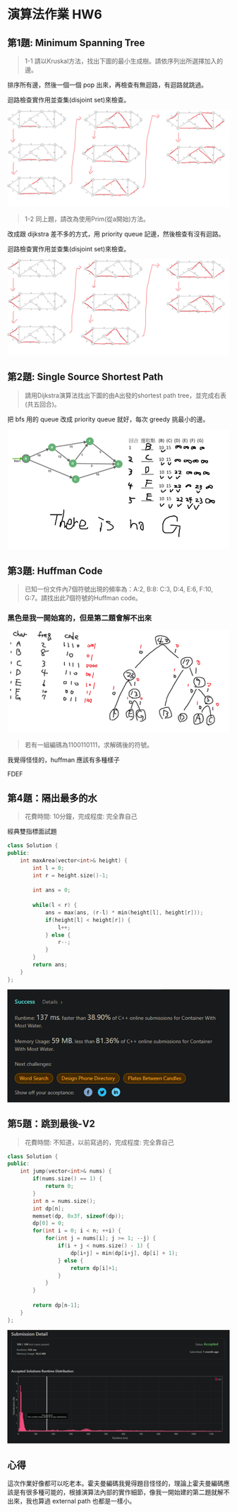 # 演算法作業 HW6

## 第1題: Minimum Spanning Tree

> 1-1 請以Kruskal方法，找出下圖的最小生成樹。請依序列出所選擇加入的邊。

排序所有邊，然後一個一個 pop 出來，再檢查有無迴路，有迴路就跳過。

迴路檢查實作用並查集(disjoint set)來檢查。

![](imgs/kruskal.png)

> 1-2 同上題，請改為使用Prim(從a開始)方法。

改成跟 dijkstra 差不多的方式，用 priority queue 記邊，然後檢查有沒有迴路。

迴路檢查實作用並查集(disjoint set)來檢查。

![](imgs/prim.png)

## 第2題: Single Source Shortest Path

> 請用Dijkstra演算法找出下圖的由A出發的shortest path tree，並完成右表(共五回合)。

把 bfs 用的 queue 改成 priority queue 就好，每次 greedy 挑最小的邊。

![](imgs/dijkstra.png)

## 第3題: Huffman Code

> 已知一份文件內7個符號出現的頻率為：A:2, B:8: C:3, D:4, E:6, F:10, G:7。請找出此7個符號的Huffman code。

### 黑色是我一開始寫的，但是第二題會解不出來
![](imgs/huffman.png)

> 若有一組編碼為1100110111，求解碼後的符號。

我覺得怪怪的，huffman 應該有多種樣子

FDEF

## 第4題：隔出最多的水
> 花費時間: 10分鐘，完成程度: 完全靠自己

經典雙指標面試題

```c++
class Solution {
public:
    int maxArea(vector<int>& height) {
        int l = 0;
        int r = height.size()-1;
        
        int ans = 0;
        
        while(l < r) {
            ans = max(ans, (r-l) * min(height[l], height[r]));
            if(height[l] < height[r]) {
                l++;
            } else {
                r--;
            }
        }
        return ans;
    }
};
```
![](imgs/leetcode11.png)
## 第5題：跳到最後-V2
> 花費時間: 不知道，以前寫過的，完成程度: 完全靠自己
```c++
class Solution {
public:
    int jump(vector<int>& nums) {
        if(nums.size() == 1) {
            return 0;
        }
        int n = nums.size();
        int dp[n];
        memset(dp, 0x3f, sizeof(dp));
        dp[0] = 0;
        for(int i = 0; i < n; ++i) {
            for(int j = nums[i]; j >= 1; --j) {
                if(i + j < nums.size() - 1) {
                    dp[i+j] = min(dp[i+j], dp[i] + 1);
                } else {
                    return dp[i]+1;
                }
            }
        }
        
        return dp[n-1];
    }
};
```

![](imgs/leetcode45.png)

## 心得

這次作業好像都可以吃老本。霍夫曼編碼我覺得題目怪怪的，理論上霍夫曼編碼應該是有很多種可能的，根據演算法內部的實作細節，像我一開始建的第二題就解不出來，我也算過 external path 也都是一樣小。
